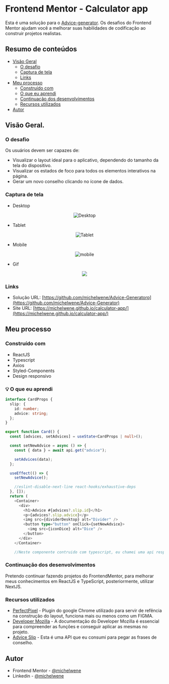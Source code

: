 # Frontend Mentor - Calculator app

Esta é uma solução para o [Advice-generator](https://www.frontendmentor.io/challenges/advice-generator-app-QdUG-13db). Os desafios do Frontend Mentor ajudam você a melhorar suas habilidades de codificação ao construir projetos realistas.

## Resumo de conteúdos

- [Visão Geral](#Visão-Geral)
  - [O desafio](#O-desafio)
  - [Captura de tela](#Captura-de-tela)
  - [Links](#Links)
- [Meu processo](#Meu-processo)
  - [Construído com](#Constrído-com)
  - [O que eu aprendi](#O-que-eu-aprendi)
  - [Continuação dos desenvolvimentos](#Continuação-dos-desenvolvimentos)
  - [Recursos utilizados](#Recursos-utilizados)
- [Autor](#Autor)

## Visão Geral.

### O desafio

Os usuários devem ser capazes de:

- Visualizar o layout ideal para o aplicativo, dependendo do tamanho da tela do dispositivo.
- Visualizar os estados de foco para todos os elementos interativos na página.
- Gerar um novo conselho clicando no ícone de dados.

### Captura de tela

- Desktop
<p  align="center" >
  <img src="assets/desktop.png"alt="Desktop"/>
</p>

- Tablet
<p  align="center" >
<img src="assets/tablet.png"alt="Tablet"/>
</p>

- Mobile
<p  align="center" >
<img src="assets/mobile.png"alt="mobile"/>
</p>

- Gif
<p  align="center" >
<img src="assets/Advice-Generator.gif">
</p>

### Links

- Solução URL: [https://github.com/michelwene/Advice-Generatorp](https://github.com/michelwene/Advice-Generator)
- Site URL: [https://michelwene.github.io/calculator-app/](https://michelwene.github.io/calculator-app/)

## Meu processo

### Construído com

- ReactJS
- Typescript
- Axios
- Styled-Components
- Design responsivo

### :bulb: O que eu aprendi
```typescript
interface CardProps {
  slip: {
    id: number;
    advice: string;
  };
}

export function Card() {
  const [advices, setAdvices] = useState<CardProps | null>();

  const setNewAdvice = async () => {
    const { data } = await api.get("advice");

    setAdvices(data);
  };

  useEffect(() => {
    setNewAdvice();

    //eslint-disable-next-line react-hooks/exhaustive-deps
  }, []);
  return (
    <Container>
      <div>
        <h1>Advice #{advices?.slip.id}</h1>
        <p>{advices?.slip.advice}</p>
        <img src={dividerDesktop} alt="Divider" />
        <button type="button" onClick={setNewAdvice}>
          <img src={iconDice} alt="Dice" />
        </button>
      </div>
    </Container>

    //Neste componente contruido com typescript, eu chamei uma api responsável por trazer as frases mostradas na página, e pude colocar em prática os conceitos aprendidos em outra projetos sobre o typescript.
```

### Continuação dos desenvolvimentos

Pretendo continuar fazendo projetos do FrontendMentor, para melhorar meus conhecimentos em ReactJS e TypeScript, posteriormente, utilizar NextJS.

### Recursos utilizados

- [PerfectPixel](https://www.welldonecode.com/perfectpixel/) - Plugin do google Chrome utilizado para servir de refência na construção do layout, funciona mais ou menos como um FIGMA.
- [Developer Mozilla](https://developer.mozilla.org/en-US/docs/Web/JavaScript) - A documentação do Developer Mozilla é essencial para compreender as funções e conseguir aplicar as mesmas no projeto.
- [Advice Slip](https://api.adviceslip.com/) - Esta é uma API que eu consumi para pegar as frases de conselho. 

## Autor

- Frontend Mentor - [@michelwene](https://www.frontendmentor.io/profile/michelwene)
- Linkedin - [@michelwene](https://www.linkedin.com/in/michelwene/)
